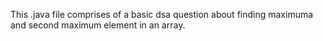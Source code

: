 This .java file comprises of a basic dsa question about finding maximuma and second maximum element in an array.
